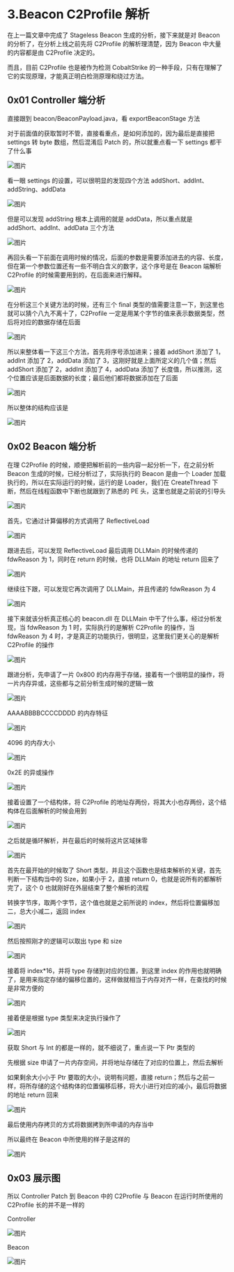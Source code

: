 # 3.Beacon C2Profile 解析

在上一篇文章中完成了 Stageless Beacon 生成的分析，接下来就是对 Beacon 的分析了，在分析上线之前先将 C2Profile 的解析理清楚，因为 Beacon 中大量的内容都是由 C2Profile 决定的。

而且，目前 C2Profile 也是被作为检测 CobaltStrike 的一种手段，只有在理解了它的实现原理，才能真正明白检测原理和绕过方法。

## 0x01 Controller 端分析

直接跟到 beacon/BeaconPayload.java，看 exportBeaconStage 方法

对于前面值的获取暂时不管，直接看重点，是如何添加的，因为最后是直接把 settings 转 byte 数组，然后混淆后 Patch 的，所以就重点看一下 settings 都干了什么事

![图片](https://img-blog.csdnimg.cn/img\_convert/fb180942471902a66c5940e50b6e82b7.png)

看一眼 settings 的设置，可以很明显的发现四个方法 addShort、addInt、addString、addData

![图片](https://img-blog.csdnimg.cn/img\_convert/425c307b1835ad228c30515e33da0150.png)

但是可以发现 addString 根本上调用的就是 addData，所以重点就是 addShort、addInt、addData 三个方法

![图片](https://img-blog.csdnimg.cn/img\_convert/412630c9c5cee8b9cbc4751a3f3391a9.png)

再回头看一下前面在调用时候的情况，后面的参数是需要添加进去的内容、长度，但在第一个参数位置还有一些不明白含义的数字，这个序号是在 Beacon 端解析 C2Profile 的时候需要用到的，在后面来进行解释。

![图片](https://img-blog.csdnimg.cn/img\_convert/572275b0f2b96cd438270a4e9e3c21bc.png)

在分析这三个关键方法的时候，还有三个 final 类型的值需要注意一下，到这里也就可以猜个八九不离十了，C2Profile 一定是用某个字节的值来表示数据类型，然后将对应的数据存储在后面

![图片](https://img-blog.csdnimg.cn/img\_convert/22cebc63d615cb299a036e7f9f8b1a7c.png)

所以来整体看一下这三个方法，首先将序号添加进来；接着 addShort 添加了 1，addInt 添加了 2，addData 添加了 3，这刚好就是上面所定义的几个值；然后 addShort 添加了 2，addInt 添加了 4，addData 添加了 长度值，所以推测，这个位置应该是后面数据的长度；最后他们都将数据添加在了后面

![图片](https://img-blog.csdnimg.cn/img\_convert/9e85f32bff96fbd58dc83bd9ba1adddf.png)

所以整体的结构应该是

![图片](https://img-blog.csdnimg.cn/img\_convert/09cc429e96fcbcf032e908e24497e9b5.png)

## 0x02 Beacon 端分析

在理 C2Profile 的时候，顺便把解析前的一些内容一起分析一下，在之前分析 Beacon 生成的时候，已经分析过了，实际执行的 Beacon 是由一个 Loader 加载执行的，所以在实际运行的时候，运行的是 Loader，我们在 CreateThread 下断，然后在线程函数中下断也就跟到了熟悉的 PE 头，这里也就是之前说的引导头

![图片](https://img-blog.csdnimg.cn/img\_convert/5ea2c788689cb35024283a36d1136772.png)

首先，它通过计算偏移的方式调用了 ReflectiveLoad

![图片](https://img-blog.csdnimg.cn/img\_convert/09f53abc7304f4b8ec835c808265a1ab.png)

跟进去后，可以发现 ReflectiveLoad 最后调用 DLLMain 的时候传递的 fdwReason 为 1，同时在 return 的时候，也将 DLLMain 的地址 return 回来了

![图片](https://img-blog.csdnimg.cn/img\_convert/21a61218efc81eeb683ca03388452699.png)

继续往下跟，可以发现它再次调用了 DLLMain，并且传递的 fdwReason 为 4

![图片](https://img-blog.csdnimg.cn/img\_convert/8dc5f04bf1bb1b3b8631e9a998fb6b14.png)

接下来就该分析真正核心的 beacon.dll 在 DLLMain 中干了什么事，经过分析发现，当 fdwReason 为 1 时，实际执行的是解析 C2Profile 的操作，当 fdwReason 为 4 时，才是真正的功能执行，很明显，这里我们更关心的是解析 C2Profile 的操作

![图片](https://img-blog.csdnimg.cn/img\_convert/01ac751bb37ae85fea02df3989302968.png)

跟进分析，先申请了一片 0x800 的内存用于存储，接着有一个很明显的操作，将一片内存异或，这些都与之前分析生成时候的逻辑一致

![图片](https://img-blog.csdnimg.cn/img\_convert/31e62bb1b6a906ad0b16e40477b85b3b.png)

AAAABBBBCCCCDDDD 的内存特征

![图片](https://img-blog.csdnimg.cn/img\_convert/0ca406dfd22d9cb1018eabeb342109e9.png)

4096 的内存大小

![图片](https://img-blog.csdnimg.cn/img\_convert/17e7086fd434b53e59da5bae29b225ca.png)

0x2E 的异或操作

![图片](https://img-blog.csdnimg.cn/img\_convert/7963666b01dc73f36edc8a82e3b7838b.png)

接着设置了一个结构体，将 C2Profile 的地址存两份，将其大小也存两份，这个结构体在后面解析的时候会用到

![图片](https://img-blog.csdnimg.cn/img\_convert/9f57b9e7ef0a75a6777fc929b5d7ecab.png)

之后就是循环解析，并在最后的时候将这片区域抹零

![图片](https://img-blog.csdnimg.cn/img\_convert/f6a746e35e2450992ff63db175ce3e63.png)

首先在最开始的时候取了 Short 类型，并且这个函数也是结束解析的关键，首先判断一下结构当中的 Size，如果小于 2，直接 return 0，也就是说所有的都解析完了，这个 0 也就刚好在外层结束了整个解析的流程

转换字节序，取两个字节，这个值也就是之前所说的 index，然后将位置偏移加二，总大小减二，返回 index

![图片](https://img-blog.csdnimg.cn/img\_convert/fc8d820a30116dbe70d7338a47cc1464.png)

然后按照刚才的逻辑可以取出 type 和 size

![图片](https://img-blog.csdnimg.cn/img\_convert/306b0fb30d80d40a0fdfb50cfca510d9.png)

接着将 index\*16，并将 type 存储到对应的位置，到这里 index 的作用也就明确了，是用来指定存储的偏移位置的，这样做就相当于内存对齐一样，在查找的时候是非常方便的

![图片](https://img-blog.csdnimg.cn/img\_convert/8e139159e5eeffd785f2a3959e489b26.png)

接着便是根据 type 类型来决定执行操作了

![图片](https://img-blog.csdnimg.cn/img\_convert/14736554f9895a323c12809aefab57ba.png)

获取 Short 与 Int 的都是一样的，就不细说了，重点说一下 Ptr 类型的

先根据 size 申请了一片内存空间，并将地址存储在了对应的位置上，然后去解析

如果剩余大小小于 Ptr 要取的大小，说明有问题，直接 return；然后与之前一样，将所存储的这个结构体的位置偏移后移，将大小进行对应的减小，最后将数据的地址 return 回来

![图片](https://img-blog.csdnimg.cn/img\_convert/61a6b343bfe45b1281fdd8fd3ba83b35.png)

最后使用内存拷贝的方式将数据拷到所申请的内存当中

所以最终在 Beacon 中所使用的样子是这样的

![图片](https://img-blog.csdnimg.cn/img\_convert/dedcf19b367951002fcfc1c9bc87b6d8.png)

## 0x03 展示图

所以 Controller Patch 到 Beacon 中的 C2Profile 与 Beacon 在运行时所使用的 C2Profile 长的并不是一样的

Controller

![图片](https://img-blog.csdnimg.cn/img\_convert/09cc429e96fcbcf032e908e24497e9b5.png)

Beacon

![图片](https://img-blog.csdnimg.cn/img\_convert/dedcf19b367951002fcfc1c9bc87b6d8.png)
